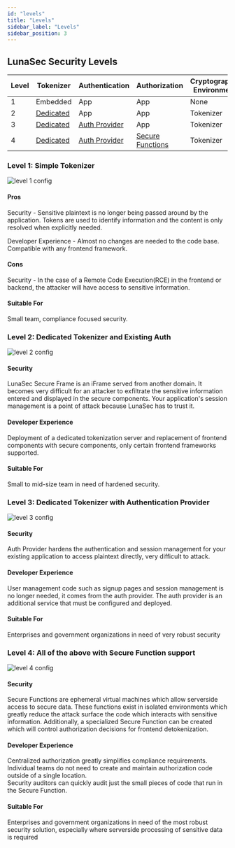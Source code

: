 ```yaml
---
id: "levels"
title: "Levels"
sidebar_label: "Levels"
sidebar_position: 3
---
```


## LunaSec Security Levels

| Level | Tokenizer | Authentication | Authorization | Cryptographic Environment |
| --- | --- | --- | --- | --- |
| 1 | Embedded | App | App | None |
| 2 | [Dedicated](../features.md#dedicated-tokenizer) | App | App | Tokenizer |
| 3 | [Dedicated](../features.md#dedicated-tokenizer) | [Auth Provider](../features.md#lunasec-secure-auth-proxy) | App | Tokenizer |
| 4 | [Dedicated](../features.md#dedicated-tokenizer) | [Auth Provider](../features.md#lunasec-secure-auth-proxy) | [Secure Functions](../features.md#secure-function) | Tokenizer |

### Level 1: Simple Tokenizer

![level 1 config](/img/level-1-config.svg)

#### Pros

Security - Sensitive plaintext is no longer being passed around by the application. Tokens are used to identify information and the content is only resolved when explicitly needed.

Developer Experience - Almost no changes are needed to the code base.  Compatible with any frontend framework.

#### Cons

Security - In the case of a Remote Code Execution(RCE) in the frontend or backend, the attacker will have access to sensitive information.

#### Suitable For
Small team, compliance focused security.

### Level 2: Dedicated Tokenizer and Existing Auth

![level 2 config](/img/level-2-config.svg)

#### Security
 LunaSec Secure Frame is an iFrame served from another domain. It becomes very difficult for an attacker to exfiltrate the sensitive information entered and displayed in the secure components.
 Your application's session management is a point of attack because LunaSec has to trust it.

#### Developer Experience 
Deployment of a dedicated tokenization server and replacement of frontend components with secure components, only certain frontend frameworks supported.

#### Suitable For
Small to mid-size team in need of hardened security.

### Level 3: Dedicated Tokenizer with Authentication Provider

![level 3 config](/img/level-3-config.svg)

#### Security
Auth Provider hardens the authentication and session management for your existing application to access plaintext directly, very difficult to attack.  

#### Developer Experience
User management code such as signup pages and session management is no longer needed, it comes from the auth provider. 
The auth provider is an additional service that must be configured and deployed.

#### Suitable For
Enterprises and government organizations in need of very robust security

### Level 4: All of the above with Secure Function support 

![level 4 config](/img/level-4-config.svg)

#### Security 
Secure Functions are ephemeral virtual machines which allow serverside access to secure data. 
These functions exist in isolated environments which greatly reduce the attack surface the code which interacts with sensitive information. 
Additionally, a specialized Secure Function can be created which will control authorization decisions for frontend detokenization.

#### Developer Experience 
Centralized authorization greatly simplifies compliance requirements. 
Individual teams do not need to create and maintain authorization code outside of a single location.  
Security auditors can quickly audit just the small pieces of code that run in the Secure Function.

#### Suitable For
Enterprises and government organizations in need of the most robust security solution, especially where serverside processing of sensitive data is required
